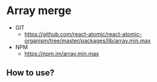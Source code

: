 Array merge
===============
   * GIT
      * https://github.com/react-atomic/react-atomic-organism/tree/master/packages/lib/array.min.max
   * NPM
      * https://npm.im/array.min.max

## How to use?

